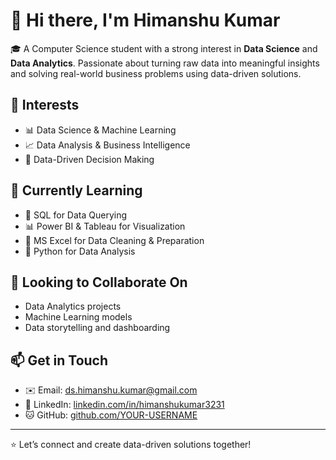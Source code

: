 # 👋 Hi there, I'm Himanshu Kumar

🎓 A Computer Science student with a strong interest in **Data Science** and **Data Analytics**. Passionate about turning raw data into meaningful insights and solving real-world business problems using data-driven solutions.

## 👀 Interests
- 📊 Data Science & Machine Learning  
- 📈 Data Analysis & Business Intelligence  
- 🧠 Data-Driven Decision Making  

## 🌱 Currently Learning 
- 🧮 SQL for Data Querying  
- 📊 Power BI & Tableau for Visualization  
- 📗 MS Excel for Data Cleaning & Preparation
- 🐍 Python for Data Analysis 

## 🤝 Looking to Collaborate On
- Data Analytics projects  
- Machine Learning models  
- Data storytelling and dashboarding  

## 📫 Get in Touch
- ✉️ Email: [ds.himanshu.kumar@gmail.com](mailto:ds.himanshu.kumar@gmail.com)  
- 🔗 LinkedIn: [linkedin.com/in/himanshukumar3231](http://www.linkedin.com/in/himanshukumar3231)  
- 🐱 GitHub: [github.com/YOUR-USERNAME](https://github.com/himanshu3231)

---

⭐ Let’s connect and create data-driven solutions together!


<!---
Himanshu3231/Himanshu3231 is a ✨ unique ✨ repository because its `README.md` (this file) appears on your GitHub profile.
You can click the Preview link to take a look at your changes.
--->
